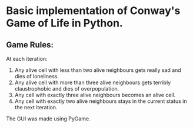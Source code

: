 <h1>Basic implementation of Conway's Game of Life in Python.</h1>

<h2>Game Rules:</h2>
<p>At each iteration:</p>
<ol>
<li>Any alive cell with less than two alive neighbours gets really sad and dies of loneliness.</li>
<li>Any alive cell with more than three alive neighbours gets terribly claustrophobic and dies of overpopulation.</li>
<li>Any cell with exactly three alive neighbours becomes an alive cell.</li>
<li>Any cell with exactly two alive neighbours stays in the current status in the next iteration.</li>
</ol>
<p>The GUI was made using PyGame.</p>
